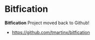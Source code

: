 # **Bitfication**

**Bitfication** Project moved back to Github!

* https://github.com/tmartinx/bitfication

